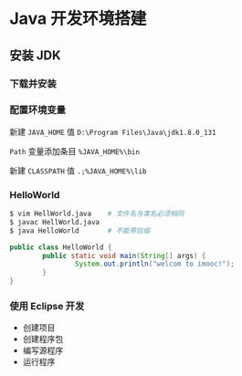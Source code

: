 # Java 开发环境搭建

## 安装 JDK

### 下载并安装

### 配置环境变量

新建 `JAVA_HOME` 值 `D:\Program Files\Java\jdk1.8.0_131`

`Path` 变量添加条目 `%JAVA_HOME%\bin`

新建 `CLASSPATH` 值 `.;%JAVA_HOME%\lib`

### HelloWorld

```bash
$ vim HellWorld.java    # 文件名与类名必须相同
$ javac HellWorld.java
$ java HelloWorld       # 不能带后缀
```

```java
public class HelloWorld {
        public static void main(String[] args) {
                System.out.println("welcom to imooc!");
        }
}
```

### 使用 Eclipse 开发

- 创建项目
- 创建程序包
- 编写源程序
- 运行程序




